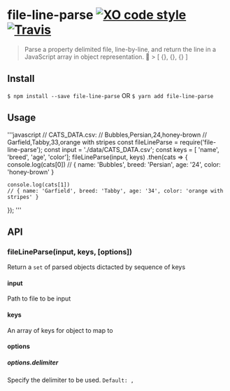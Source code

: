 # file-line-parse [![XO code style](https://img.shields.io/badge/code_style-XO-5ed9c7.svg)](https://github.com/sindresorhus/xo)[![Travis](https://img.shields.io/travis/brh55/file-line-parse.svg?style=flat-square)]()

> Parse a property delimited file, line-by-line, and return the line in a JavaScript array in object representation.
> :page_facing_up: > [ {}, {}, {} ]

## Install

`$ npm install --save file-line-parse` OR `$ yarn add file-line-parse`

## Usage
'''javascript
// CATS_DATA.csv:
// Bubbles,Persian,24,honey-brown
// Garfield,Tabby,33,orange with stripes
const fileLineParse = require('file-line-parse');
const input = './data/CATS_DATA.csv';
const keys = [ 'name', 'breed', 'age', 'color'];
fileLineParse(input, keys)
.then(cats => {
    console.log(cats[0])
    // { name: 'Bubbles', breed: 'Persian', age: '24', color: 'honey-brown' }

    console.log(cats[1])
    // { name: 'Garfield', breed: 'Tabby', age: '34', color: 'orange with stripes' }
});
'''

## API
### fileLineParse(input, keys, [options])
Return a `set` of parsed objects dictacted by sequence of keys

#### input
Path to file to be input

#### keys
An array of keys for object to map to

#### options
##### options.delimiter
Specify the delimiter to be used. `Default: ,`

